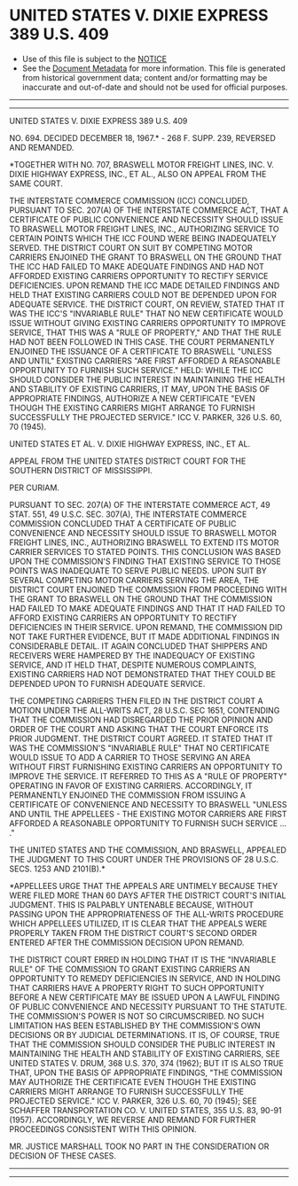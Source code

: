 ---
---

# UNITED STATES V. DIXIE EXPRESS 389 U.S. 409

* Use of this file is subject to the [NOTICE](https://github.com/publicdocs/notice/blob/master/NOTICE)
* See the [Document Metadata](../../../) for more information.
  This file is generated from historical government data; content and/or formatting may be inaccurate and out-of-date and should not be used for official purposes.

----------
----------

UNITED STATES V. DIXIE EXPRESS 389 U.S. 409

NO. 694.  DECIDED DECEMBER 18, 1967.\* - 268 F. SUPP. 239, REVERSED AND REMANDED.

\*TOGETHER WITH NO. 707, BRASWELL MOTOR FREIGHT LINES, INC. V. DIXIE HIGHWAY EXPRESS, INC., ET AL., ALSO ON APPEAL FROM THE SAME COURT.

THE INTERSTATE COMMERCE COMMISSION (ICC) CONCLUDED, PURSUANT TO SEC. 207(A) OF THE INTERSTATE COMMERCE ACT, THAT A CERTIFICATE OF PUBLIC CONVENIENCE AND NECESSITY SHOULD ISSUE TO BRASWELL MOTOR FREIGHT LINES, INC., AUTHORIZING SERVICE TO CERTAIN POINTS WHICH THE ICC FOUND WERE BEING INADEQUATELY SERVED.  THE DISTRICT COURT ON SUIT BY COMPETING MOTOR CARRIERS ENJOINED THE GRANT TO BRASWELL ON THE GROUND THAT THE ICC HAD FAILED TO MAKE ADEQUATE FINDINGS AND HAD NOT AFFORDED EXISTING CARRIERS OPPORTUNITY TO RECTIFY SERVICE DEFICIENCIES.  UPON REMAND THE ICC MADE DETAILED FINDINGS AND HELD THAT EXISTING CARRIERS COULD NOT BE DEPENDED UPON FOR ADEQUATE SERVICE.  THE DISTRICT COURT, ON REVIEW, STATED THAT IT WAS THE ICC'S "INVARIABLE RULE" THAT NO NEW CERTIFICATE WOULD ISSUE WITHOUT GIVING EXISTING CARRIERS OPPORTUNITY TO IMPROVE SERVICE, THAT THIS WAS A "RULE OF PROPERTY," AND THAT THE RULE HAD NOT BEEN FOLLOWED IN THIS CASE.  THE COURT PERMANENTLY ENJOINED THE ISSUANCE OF A CERTIFICATE TO BRASWELL "UNLESS AND UNTIL" EXISTING CARRIERS "ARE FIRST AFFORDED A REASONABLE OPPORTUNITY TO FURNISH SUCH SERVICE."  HELD:  WHILE THE ICC SHOULD CONSIDER THE PUBLIC INTEREST IN MAINTAINING THE HEALTH AND STABILITY OF EXISTING CARRIERS, IT MAY, UPON THE BASIS OF APPROPRIATE FINDINGS, AUTHORIZE A NEW CERTIFICATE "EVEN THOUGH THE EXISTING CARRIERS MIGHT ARRANGE TO FURNISH SUCCESSFULLY THE PROJECTED SERVICE."  ICC V. PARKER, 326 U.S. 60, 70 (1945).

UNITED STATES ET AL. V. DIXIE HIGHWAY EXPRESS, INC., ET AL.

APPEAL FROM THE UNITED STATES DISTRICT COURT FOR THE SOUTHERN DISTRICT OF MISSISSIPPI.

PER CURIAM.

PURSUANT TO SEC. 207(A) OF THE INTERSTATE COMMERCE ACT, 49 STAT. 551, 49 U.S.C. SEC.  307(A), THE INTERSTATE COMMERCE COMMISSION CONCLUDED THAT A CERTIFICATE OF PUBLIC CONVENIENCE AND NECESSITY SHOULD ISSUE TO BRASWELL MOTOR FREIGHT LINES, INC., AUTHORIZING BRASWELL TO EXTEND ITS MOTOR CARRIER SERVICES TO STATED POINTS.  THIS CONCLUSION WAS BASED UPON THE COMMISSION'S FINDING THAT EXISTING SERVICE TO THOSE POINTS WAS INADEQUATE TO SERVE PUBLIC NEEDS.  UPON SUIT BY SEVERAL COMPETING MOTOR CARRIERS SERVING THE AREA, THE DISTRICT COURT ENJOINED THE COMMISSION FROM PROCEEDING WITH THE GRANT TO BRASWELL ON THE GROUND THAT THE COMMISSION HAD FAILED TO MAKE ADEQUATE FINDINGS AND THAT IT HAD FAILED TO AFFORD EXISTING CARRIERS AN OPPORTUNITY TO RECTIFY DEFICIENCIES IN THEIR SERVICE.  UPON REMAND, THE COMMISSION DID NOT TAKE FURTHER EVIDENCE, BUT IT MADE ADDITIONAL FINDINGS IN CONSIDERABLE DETAIL.  IT AGAIN CONCLUDED THAT SHIPPERS AND RECEIVERS WERE HAMPERED BY THE INADEQUACY OF EXISTING SERVICE, AND IT HELD THAT, DESPITE NUMEROUS COMPLAINTS, EXISTING CARRIERS HAD NOT DEMONSTRATED THAT THEY COULD BE DEPENDED UPON TO FURNISH ADEQUATE SERVICE.

THE COMPETING CARRIERS THEN FILED IN THE DISTRICT COURT A MOTION UNDER THE ALL-WRITS ACT, 28 U.S.C. SEC 1651, CONTENDING THAT THE COMMISSION HAD DISREGARDED THE PRIOR OPINION AND ORDER OF THE COURT AND ASKING THAT THE COURT ENFORCE ITS PRIOR JUDGMENT.  THE DISTRICT COURT AGREED.  IT STATED THAT IT WAS THE COMMISSION'S "INVARIABLE RULE" THAT NO CERTIFICATE WOULD ISSUE TO ADD A CARRIER TO THOSE SERVING AN AREA WITHOUT FIRST FURNISHING EXISTING CARRIERS AN OPPORTUNITY TO IMPROVE THE SERVICE.  IT REFERRED TO THIS AS A "RULE OF PROPERTY" OPERATING IN FAVOR OF EXISTING CARRIERS.  ACCORDINGLY, IT PERMANENTLY ENJOINED THE COMMISSION FROM ISSUING A CERTIFICATE OF CONVENIENCE AND NECESSITY TO BRASWELL "UNLESS AND UNTIL THE APPELLEES - THE EXISTING MOTOR CARRIERS ARE FIRST AFFORDED A REASONABLE OPPORTUNITY TO FURNISH SUCH SERVICE ...  ."

THE UNITED STATES AND THE COMMISSION, AND BRASWELL, APPEALED THE JUDGMENT TO THIS COURT UNDER THE PROVISIONS OF 28 U.S.C. SECS. 1253 AND 2101(B).\*

\*APPELLEES URGE THAT THE APPEALS ARE UNTIMELY BECAUSE THEY WERE FILED MORE THAN 60 DAYS AFTER THE DISTRICT COURT'S INITIAL JUDGMENT.  THIS IS PALPABLY UNTENABLE BECAUSE, WITHOUT PASSING UPON THE APPROPRIATENESS OF THE ALL-WRITS PROCEDURE WHICH APPELLEES UTILIZED, IT IS CLEAR THAT THE APPEALS WERE PROPERLY TAKEN FROM THE DISTRICT COURT'S SECOND ORDER ENTERED AFTER THE COMMISSION DECISION UPON REMAND.

THE DISTRICT COURT ERRED IN HOLDING THAT IT IS THE "INVARIABLE RULE" OF THE COMMISSION TO GRANT EXISTING CARRIERS AN OPPORTUNITY TO REMEDY DEFICIENCIES IN SERVICE, AND IN HOLDING THAT CARRIERS HAVE A PROPERTY RIGHT TO SUCH OPPORTUNITY BEFORE A NEW CERTIFICATE MAY BE ISSUED UPON A LAWFUL FINDING OF PUBLIC CONVENIENCE AND NECESSITY PURSUANT TO THE STATUTE.  THE COMMISSION'S POWER IS NOT SO CIRCUMSCRIBED.  NO SUCH LIMITATION HAS BEEN ESTABLISHED BY THE COMMISSION'S OWN DECISIONS OR BY JUDICIAL DETERMINATIONS.  IT IS, OF COURSE, TRUE THAT THE COMMISSION SHOULD CONSIDER THE PUBLIC INTEREST IN MAINTAINING THE HEALTH AND STABILITY OF EXISTING CARRIERS, SEE UNITED STATES V. DRUM, 368 U.S. 370, 374 (1962); BUT IT IS ALSO TRUE THAT, UPON THE BASIS OF APPROPRIATE FINDINGS, "THE COMMISSION MAY AUTHORIZE THE CERTIFICATE EVEN THOUGH THE EXISTING CARRIERS MIGHT ARRANGE TO FURNISH SUCCESSFULLY THE PROJECTED SERVICE."  ICC V. PARKER, 326 U.S. 60, 70 (1945); SEE SCHAFFER TRANSPORTATION CO. V. UNITED STATES, 355 U.S. 83, 90-91 (1957).  ACCORDINGLY, WE REVERSE AND REMAND FOR FURTHER PROCEEDINGS CONSISTENT WITH THIS OPINION.

MR. JUSTICE MARSHALL TOOK NO PART IN THE CONSIDERATION OR DECISION OF THESE CASES.


----------
----------

